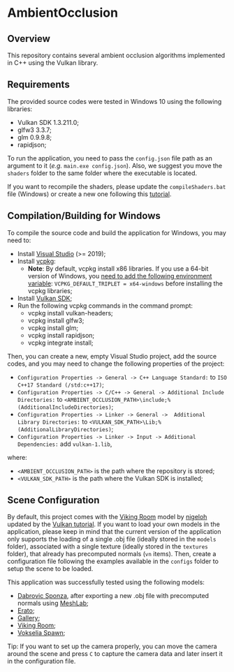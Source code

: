 # AmbientOcclusion

## Overview

This repository contains several ambient occlusion algorithms implemented in C++ using the Vulkan library.

## Requirements

The provided source codes were tested in Windows 10 using the following libraries:
- Vulkan SDK 1.3.211.0;
- glfw3 3.3.7;
- glm 0.9.9.8;
- rapidjson;

To run the application, you need to pass the `config.json` file path as an argument to it (_e.g._ `main.exe config.json`). Also, we suggest you move the `shaders` folder to the same folder where the executable is located.

If you want to recompile the shaders, please update the `compileShaders.bat` file (Windows) or create a new one following this [tutorial](https://vulkan-tutorial.com/Drawing_a_triangle/Graphics_pipeline_basics/Shader_modules#page_Compiling-the-shaders).

## Compilation/Building for Windows 

To compile the source code and build the application for Windows, you may need to:
 - Install [Visual Studio](https://docs.microsoft.com/en-us/visualstudio/install/install-visual-studio) (>= 2019);
 - Install [vcpkg](https://vcpkg.io/en/index.html):
	- **Note**: By default, vcpkg install x86 libraries. If you use a 64-bit version of Windows, you [need to add the following environment variable](https://github.com/microsoft/vcpkg/issues/1254): `VCPKG_DEFAULT_TRIPLET = x64-windows` before installing the vcpkg libraries;
 - Install [Vulkan SDK](https://vulkan.lunarg.com/sdk/home);
 - Run the following vcpkg commands in the command prompt:
   - vcpkg install vulkan-headers;
   - vcpkg install glfw3;
   - vcpkg install glm;
   - vcpkg install rapidjson;
   - vcpkg integrate install;
   
Then, you can create a new, empty Visual Studio project, add the source codes, and you may need to change the following properties of the project:
 - `Configuration Properties -> General -> C++ Language Standard:` to `ISO C++17 Standard (/std:c++17)`;
 - `Configuration Properties -> C/C++ -> General -> Additional Include Directories:` to `<AMBIENT_OCCLUSION_PATH>\include;%(AdditionalIncludeDirectories)`;
 - `Configuration Properties -> Linker -> General ->  Additional Library Directories:` to `<VULKAN_SDK_PATH>\Lib;%(AdditionalLibraryDirectories)`;
 - `Configuration Properties -> Linker -> Input -> Additional Dependencies:` add `vulkan-1.lib`,

where:
- `<AMBIENT_OCCLUSION_PATH>` is the path where the repository is stored;
- `<VULKAN_SDK_PATH>` is the path where the Vulkan SDK is installed;

## Scene Configuration

By default, this project comes with the [Viking Room](https://sketchfab.com/3d-models/viking-room-a49f1b8e4f5c4ecf9e1fe7d81915ad38) model by [nigeloh](https://sketchfab.com/nigelgoh) updated by the [Vulkan tutorial](https://vulkan-tutorial.com/Loading_models). 
If you want to load your own models in the application, please keep in mind that the current version of the application only supports the loading of a single .obj file (ideally stored in the `models` folder), associated with a single texture (ideally stored in the `textures` folder), that already has precomputed normals (`vn` items). 
Then, create a configuration file following the examples available in the `configs` folder to setup the scene to be loaded.

This application was successfully tested using the following models:
- [Dabrovic Sponza](https://casual-effects.com/g3d/data10/research/model/dabrovic_sponza/sponza.zip), after exporting a new .obj file with precomputed normals using [MeshLab](https://www.meshlab.net/);
- [Erato](https://casual-effects.com/g3d/data10/research/model/erato/erato.zip);
- [Gallery](https://casual-effects.com/g3d/data10/research/model/gallery/gallery.zip);
- [Viking Room](https://vulkan-tutorial.com/Loading_models);
- [Vokselia Spawn](https://casual-effects.com/g3d/data10/research/model/vokselia_spawn/vokselia_spawn.zip);

Tip: If you want to set up the camera properly, you can move the camera around the scene and press `C` to capture the camera data and later insert it in the configuration file.
